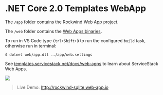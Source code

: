 # .NET Core 2.0 Templates WebApp

The `/app` folder contains the Rockwind Web App project.

The `/web` folder contains the [Web Apps binaries](https://github.com/NetCoreWebApps/Web).

To run in VS Code type `Ctrl+Shift+B` to run the configured `build` task, otherwise run in terminal:

    $ dotnet web/app.dll ../app/web.settings

See [templates.servicestack.net/docs/web-apps](http://templates.servicestack.net/docs/web-apps) to learn about ServiceStack Web Apps.

[![](http://templates.servicestack.net/assets/img/screenshots/rockwind.png)](http://rockwind-sqlite.web-app.io)

> Live Demo: http://rockwind-sqlite.web-app.io
